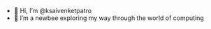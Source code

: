 - 👋 Hi, I’m @ksaivenketpatro
- 👀 I’m a newbee exploring my way through the world of computing

<!---
ksaivenketpatro/ksaivenketpatro is a ✨ special ✨ repository because its `README.md` (this file) appears on your GitHub profile.
You can click the Preview link to take a look at your changes.
--->
